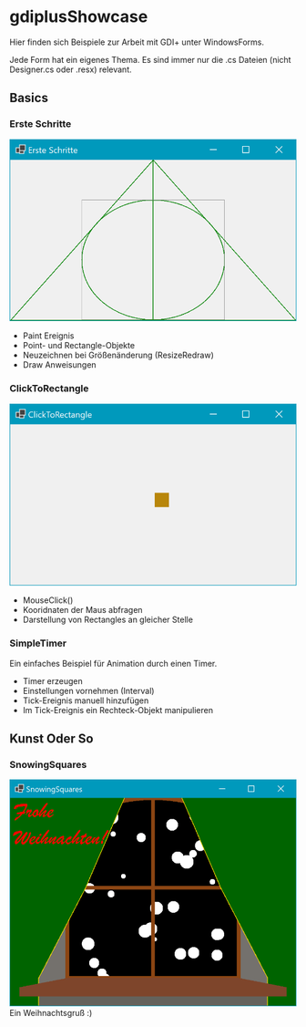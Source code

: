 # gdiplusShowcase
Hier finden sich Beispiele zur Arbeit mit GDI+ unter WindowsForms.

Jede Form hat ein eigenes Thema. Es sind immer nur die .cs Dateien (nicht Designer.cs oder .resx) relevant.

## Basics

### Erste Schritte
![ErsteSchritte.cs](./Screenshots/ErsteSchritte.png)
- Paint Ereignis
- Point- und Rectangle-Objekte
- Neuzeichnen bei Größenänderung (ResizeRedraw)
- Draw Anweisungen 

### ClickToRectangle
![ClickToRectangle.cs](./Screenshots/ClickToRectangle.png)
- MouseClick()
- Kooridnaten der Maus abfragen
- Darstellung von Rectangles an gleicher Stelle

### SimpleTimer
Ein einfaches Beispiel für Animation durch einen Timer.
- Timer erzeugen
- Einstellungen vornehmen (Interval)
- Tick-Ereignis manuell hinzufügen
- Im Tick-Ereignis ein Rechteck-Objekt manipulieren

## Kunst Oder So

### SnowingSquares
![SnowingSquares.cs](./Screenshots/SnowingSquares.png)
Ein Weihnachtsgruß :)